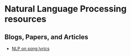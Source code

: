 # Natural Language Processing resources

## Blogs, Papers, and Articles

  - [NLP on song lyrics](https://bigishdata.com/2016/10/25/talkin-bout-trucks-beer-and-love-in-country-songs-analyzing-genius-lyrics/)
